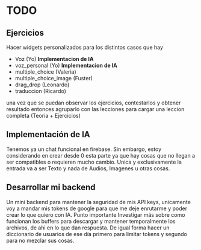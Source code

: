 # TODO
## Ejercicios
Hacer widgets personalizados para los distintos casos que hay
- Voz (Yo) **Implementacion de IA**
- voz_personal (Yo) **Implementacion de IA**
- multiple_choice (Valeria)
- multiple_choice_image (Fuster)
- drag_drop (Leonardo)
- traduccion (Ricardo)

una vez que se puedan observar los ejercicios, contestarlos y obtener resultado entonces agruparlo con las lecciones para cargar una leccion completa (Teoria + Ejercicios)

## Implementación de IA
Tenemos ya un chat funcional en firebase. Sin embargo, estoy considerando en crear desde 0 esta parte ya que hay cosas que no llegan a ser compatibles o requieren mucho cambio. Unica y exclusivamente la entrada va a ser Texto y nada de Audios, Imagenes u otras cosas.

## Desarrollar mi backend
Un mini backend para mantener la seguridad de mis API keys, unicamente voy a mandar mis tokens de google para que me deje enrutarme y poder crear lo que quiero con IA.
Punto importante Investigar más sobre como funcionan los buffers para descargar y mantener temporalmente los archivos, de ahi en lo que dan respuesta.
De igual forma hacer un diccionario de usuarios de ese día primero para limitar tokens y segundo para no mezclar sus cosas.

